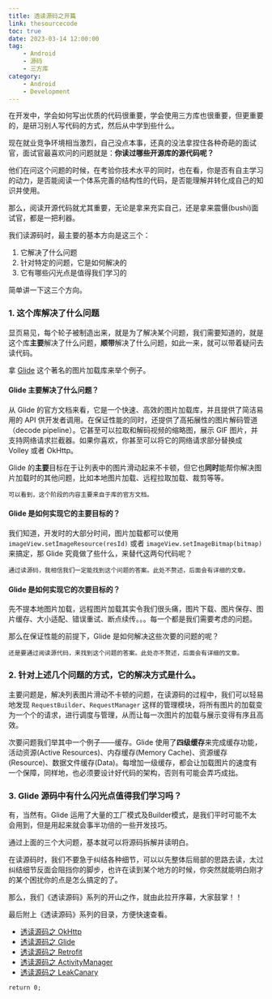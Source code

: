 ```yaml
---
title: 透读源码之开篇
link: thesourcecode
toc: true
date: 2023-03-14 12:00:00
tag: 
    - Android
    - 源码
    - 三方库
category: 
    - Android
    - Development
---
```


在开发中，学会如何写出优质的代码很重要，学会使用三方库也很重要，但更重要的，是研习别人写代码的方式，然后从中学到些什么。

现在就业竞争环境相当激烈，自己没点本事，还真的没法拿捏住各种奇葩的面试官，面试官最喜欢问的问题就是：**你读过哪些开源库的源代码呢？**

他们在问这个问题的时候，在考验你技术水平的同时，也在看，你是否有自主学习的动力，是否能阅读一个体系完善的结构性的代码，是否能理解并转化成自己的知识并使用。

那么，阅读开源代码就尤其重要，无论是拿来充实自己，还是拿来震慑(bushi)面试官，都是一把利器。

<!-- more -->

我们读源码时，最主要的基本方向是这三个：
1. 它解决了什么问题
2. 针对特定的问题，它是如何解决的
3. 它有哪些闪光点是值得我们学习的

简单讲一下这三个方向。

### 1. 这个库解决了什么问题
显页易见，每个轮子被制造出来，就是为了解决某个问题，我们需要知道的，就是这个库**主要**解决了什么问题，**顺带**解决了什么问题，如此一来，就可以带着疑问去读代码。

拿 [Glide](https://bumptech.github.io/glide/) 这个著名的图片加载库来举个例子。

#### Glide 主要解决了什么问题？

从 Glide 的官方文档来看，它是一个快速、高效的图片加载库，并且提供了简洁易用的 API 供开发者调用。在保证性能的同时，还提供了高拓展性的图片解码管道（decode pipeline）。它甚至可以拉取和解码视频的缩略图，展示 GIF 图片，并支持网络请求拦截器。如果你喜欢，你甚至可以将它的网络请求部分替换成 Volley 或者 OkHttp。

Glide 的**主要**目标在于让列表中的图片滑动起来不卡顿，但它也**同时**能帮你解决图片加载时的其他问题，比如本地图片加载、远程拉取加载、裁剪等等。

    可以看到，这个阶段的内容主要来自于库的官方文档。

#### Glide 是如何实现它的主要目标的？

我们知道，开发时的大部分时间，图片加载都可以使用 `imageView.setImageResource(resId)` 或者 `imageView.setImageBitmap(bitmap)` 来搞定，那 Glide 究竟做了些什么，来替代这两句代码呢？

    通过读源码，我相信我们一定能找到这个问题的答案。此处不赘述，后面会有详细的文章。

#### Glide 是如何实现它的次要目标的？

先不提本地图片加载，远程图片加载其实令我们很头痛，图片下载、图片保存、图片缓存、大小适配、错误重试、断点续传。。。每一个都是我们需要考虑的问题。

那么在保证性能的前提下，Glide 是如何解决这些次要的问题的呢？

    还是要通过阅读源代码，来找到这个问题的答案。此处亦不赘述，后面会有详细的文章。

### 2. 针对上述几个问题的方式，它的解决方式是什么。

主要问题是，解决列表图片滑动不卡顿的问题，在读源码的过程中，我们可以轻易地发现 `RequestBuilder`、`RequestManager` 这样的管理模块，将所有图片的加载变为一个个的请求，进行调度与管理，从而让每一次图片的加载与展示变得有序且高效。

次要问题我们举其中一个例子——缓存。Glide 使用了**四级缓存**来完成缓存功能，活动资源(Active Resources)、内存缓存(Memory Cache)、资源缓存(Resource)、数据文件缓存(Data)。每增加一级缓存，都会让加载图片的速度有一个保障，同样地，也必须要设计好代码的架构，否则有可能会弄巧成拙。

### 3. Glide 源码中有什么闪光点值得我们学习吗？

有，当然有。Glide 运用了大量的工厂模式及Builder模式，是我们平时可能不太会用到，但是用起来就会事半功倍的一些开发技巧。

通过上面的三个大问题，基本就可以将源码拆解并读明白。

在读源码时，我们不要急于纠结各种细节，可以以先整体后局部的思路去读，太过纠结细节反面会阻挡你的脚步，也许在读到某个地方的时候，你突然就能明白刚才的某个困扰你的点是怎么搞定的了。

那么，我们《透读源码》系列的开山之作，就由此拉开序幕，大家鼓掌！！

最后附上《透读源码》系列的目录，方便快速查看。

- [透读源码之 OkHttp](/2023-03-14/okhttp)
- [透读源码之 Glide](/glide)
- [透读源码之 Retrofit](/retrofit)
- [透读源码之 ActivityManager](/activitymanager)
- [透读源码之 LeakCanary](/leakcanary)

`return 0;`